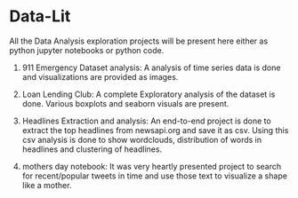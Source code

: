 # Data-Lit

All the Data Analysis exploration projects will be present here either as python jupyter notebooks or python code.

1. 911 Emergency Dataset analysis:
A analysis of time series data is done and visualizations are provided as images.

2. Loan Lending Club:
A complete Exploratory analysis of the dataset is done. Various boxplots and seaborn visuals are present.

3. Headlines Extraction and analysis:
An end-to-end project is done to extract the top headlines from newsapi.org and save it as csv. Using this csv analysis is done to show wordclouds, distribution of words in headlines and clustering of headlines.

4. mothers day notebook:
It was very heartly presented project to search for recent/popular tweets in time and use those text to visualize a shape like a mother.
